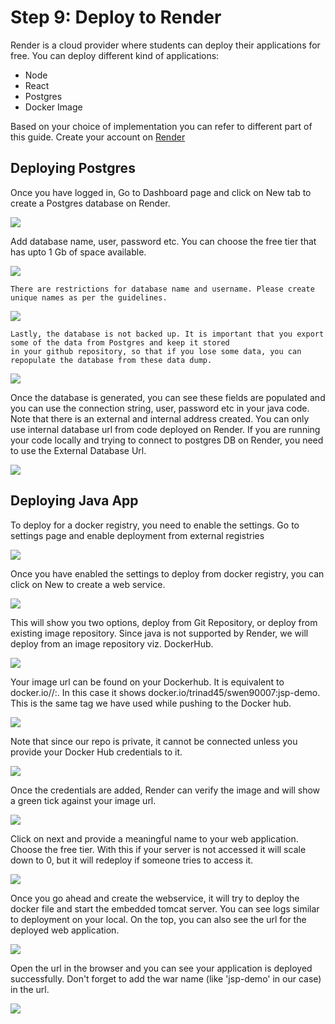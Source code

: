 # Step 9: Deploy to Render

Render is a cloud provider where students can deploy their applications for free. You can deploy different kind of applications:

- Node
- React
- Postgres
- Docker Image

Based on your choice of implementation you can refer to different part of this guide. Create your account on [Render](https://render.com/)

## Deploying Postgres

Once you have logged in, Go to Dashboard page and click on New tab to create a Postgres database on Render.

![](resources/10_deploy_render_0_new.png)

Add database name, user, password etc. You can choose the free tier that has upto 1 Gb of space available.

![](resources/10_deploy_render_1_postgres.jpg)

```{attention}
There are restrictions for database name and username. Please create unique names as per the guidelines.
```

![](resources/10_deploy_render_3_error.jpg)

```{attention}
Lastly, the database is not backed up. It is important that you export some of the data from Postgres and keep it stored
in your github repository, so that if you lose some data, you can repopulate the database from these data dump. 
```

![](resources/10_deploy_render_2_warning.jpg)

Once the database is generated, you can see these fields are populated and you can use the connection string, user, 
password etc in your java code. Note that there is an external and internal address created. You can only use internal 
database url from code deployed on Render. If you are running your code locally and trying to connect to postgres DB on 
Render, you need to use the External Database Url.

![](resources/10_deploy_render_4_created.jpg)

## Deploying Java App

To deploy for a docker registry, you need to enable the settings. Go to settings page and enable deployment from external registries

![](resources/10_deploy_render_5_settings.png)

Once you have enabled the settings to deploy from docker registry, you can click on New to create a web service.

![](resources/10_deploy_render_6_webserv.png)

This will show you two options, deploy from Git Repository, or deploy from existing image repository. Since java is not 
supported by Render, we will deploy from an image repository viz. DockerHub.

![](resources/10_deploy_render_7_docker.png)

Your image url can be found on your Dockerhub. It is equivalent to docker.io/<username>/<repo name>:<tag name>. In this case
it shows docker.io/trinad45/swen90007:jsp-demo. This is the same tag we have used while pushing to the Docker hub.

![](resources/10_deploy_render_8_registry.png)

Note that since our repo is private, it cannot be connected unless you provide your Docker Hub credentials to it.

![](resources/10_deploy_render_9_cred.png)

Once the credentials are added, Render can verify the image and will show a green tick against your image url.

![](resources/10_deploy_render_10_docker.png)

Click on next and provide a meaningful name to your web application. Choose the free tier. With this if your server is
not accessed it will scale down to 0, but it will redeploy if someone tries to access it.

![](resources/10_deploy_render_11_servname.png)

Once you go ahead and create the webservice, it will try to deploy the docker file and start the embedded tomcat server.
You can see logs similar to deployment on your local. On the top, you can also see the url for the deployed web application.

![](resources/10_deploy_render_12_deploying.png)

Open the url in the browser and you can see your application is deployed successfully. Don't forget to add the war name
(like 'jsp-demo' in our case) in the url.

![](resources/10_deploy_render_13_web.png)

